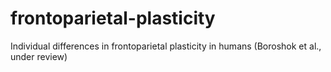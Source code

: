 # frontoparietal-plasticity
Individual differences in frontoparietal plasticity in humans (Boroshok et al., under review)

